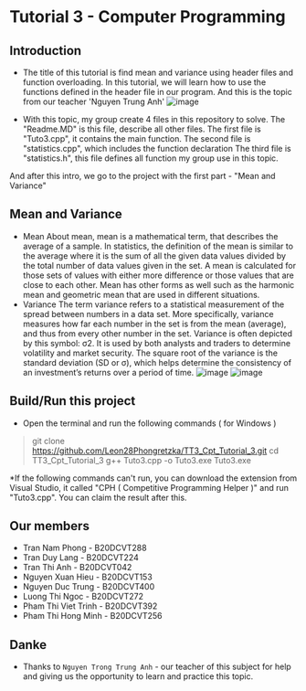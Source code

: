 # Tutorial 3 - Computer Programming

## Introduction

* The title of this tutorial is find mean and variance using header files and function overloading. In this tutorial, we will learn how to use the functions defined in the header file in our program. And this is the topic from our teacher 'Nguyen Trung Anh'
![image](https://user-images.githubusercontent.com/96127451/195223465-05b9daae-9b32-4b38-b298-f976bf015848.png)

* With this topic, my group create 4 files in this repository to solve.
The "Readme.MD" is this file, describe all other files.
The first file is "Tuto3.cpp", it contains the main function.
The second file is "statistics.cpp", which includes the function declaration
The third file is "statistics.h", this file defines all function my group use in this topic.

And after this intro, we go to the project with the first part - "Mean and Variance"

## Mean and Variance

* Mean
About mean, mean is a mathematical term, that describes the average of a sample. In statistics, the definition of the mean is similar to the average where it is the sum of all the given data values divided by the total number of data values given in the set. A mean is calculated for those sets of values with either more difference or those values that are close to each other. Mean has other forms as well such as the harmonic mean and geometric mean that are used in different situations.
* Variance
The term variance refers to a statistical measurement of the spread between numbers in a data set. More specifically, variance measures how far each number in the set is from the mean (average), and thus from every other number in the set. Variance is often depicted by this symbol: σ2. It is used by both analysts and traders to determine volatility and market security.
The square root of the variance is the standard deviation (SD or σ), which helps determine the consistency of an investment’s returns over a period of time.
![image](https://user-images.githubusercontent.com/96127451/195224426-024e3d3a-b6ae-4814-bd34-9347cd9cc61a.png)
![image](https://user-images.githubusercontent.com/96127451/195224445-026f2bc3-d75d-48d9-811d-e900aae2147b.png)

## Build/Run this project
* Open the terminal and run the following commands ( for Windows )
> git clone https://github.com/Leon28Phongretzka/TT3_Cpt_Tutorial_3.git
> cd TT3_Cpt_Tutorial_3
> g++ Tuto3.cpp -o Tuto3.exe
> Tuto3.exe

*If the following commands can't run, you can download the extension from Visual Studio, it called "CPH ( Competitive Programming Helper )" and run "Tuto3.cpp". You can claim the result after this.

## Our members
* Tran Nam Phong - B20DCVT288
* Tran Duy Lang - B20DCVT224
* Tran Thi Anh - B20DCVT042
* Nguyen Xuan Hieu - B20DCVT153
* Nguyen Duc Trung - B20DCVT400
* Luong Thi Ngoc - B20DCVT272
* Pham Thi Viet Trinh - B20DCVT392
* Pham Thi Hong Minh - B20DCVT256

## Danke
* Thanks to `Nguyen Trong Trung Anh` - our teacher of this subject for help and giving us the opportunity to learn and practice this topic.

